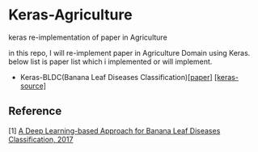 # Keras-Agriculture
keras re-implementation of paper in Agriculture

in this repo, I will re-implement paper in Agriculture Domain using Keras. <br/>
below list is paper list which i implemented or will implement.

- Keras-BLDC(Banana Leaf Diseases Classification)[[paper]](http://btw2017.informatik.uni-stuttgart.de/slidesandpapers/E1-10/paper_web.pdf) [[keras-source]]()

## Reference
[1] [A Deep Learning-based Approach for Banana Leaf Diseases Classification, 2017](http://btw2017.informatik.uni-stuttgart.de/slidesandpapers/E1-10/paper_web.pdf) <br/>
<!-- [5] []() <br/> -->